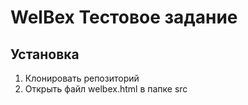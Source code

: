 # WelBex Тестовое задание

## Установка
1. Клонировать репозиторий
2. Открыть файл welbex.html в папке src
